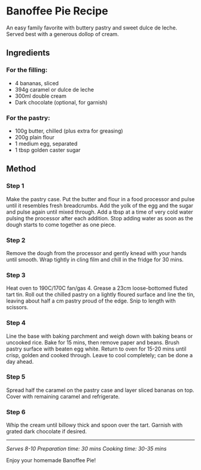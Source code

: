 # Banoffee Pie Recipe

An easy family favorite with buttery pastry and sweet dulce de leche. Served best with a generous dollop of cream.

## Ingredients

### For the filling:
- 4 bananas, sliced
- 394g caramel or dulce de leche
- 300ml double cream
- Dark chocolate (optional, for garnish)

### For the pastry:
- 100g butter, chilled (plus extra for greasing)
- 200g plain flour
- 1 medium egg, separated
- 1 tbsp golden caster sugar

## Method

### Step 1
Make the pastry case. Put the butter and flour in a food processor and pulse until it resembles fresh breadcrumbs. Add the yolk of the egg and the sugar and pulse again until mixed through. Add a tbsp at a time of very cold water pulsing the processor after each addition. Stop adding water as soon as the dough starts to come together as one piece.

### Step 2
Remove the dough from the processor and gently knead with your hands until smooth. Wrap tightly in cling film and chill in the fridge for 30 mins.

### Step 3
Heat oven to 190C/170C fan/gas 4. Grease a 23cm loose-bottomed fluted tart tin. Roll out the chilled pastry on a lightly floured surface and line the tin, leaving about half a cm pastry proud of the edge. Snip to length with scissors.

### Step 4
Line the base with baking parchment and weigh down with baking beans or uncooked rice. Bake for 15 mins, then remove paper and beans. Brush pastry surface with beaten egg white. Return to oven for 15-20 mins until crisp, golden and cooked through. Leave to cool completely; can be done a day ahead.

### Step 5
Spread half the caramel on the pastry case and layer sliced bananas on top. Cover with remaining caramel and refrigerate.

### Step 6
Whip the cream until billowy thick and spoon over the tart. Garnish with grated dark chocolate if desired.

---
*Serves 8-10*
*Preparation time: 30 mins*
*Cooking time: 30-35 mins*

Enjoy your homemade Banoffee Pie!